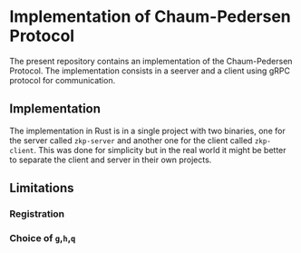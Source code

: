 # Implementation of Chaum-Pedersen Protocol

The present repository contains an implementation of the Chaum-Pedersen Protocol. The implementation consists in a seerver and a client using gRPC protocol for communication. 

## Implementation

The implementation in Rust is in a single project with two binaries, one for the server called `zkp-server` and another one for the client called `zkp-client`. This was done for simplicity but in the real world it might be better to separate the client and server in their own projects.

## Limitations

### Registration



### Choice of `g`,`h`,`q`






